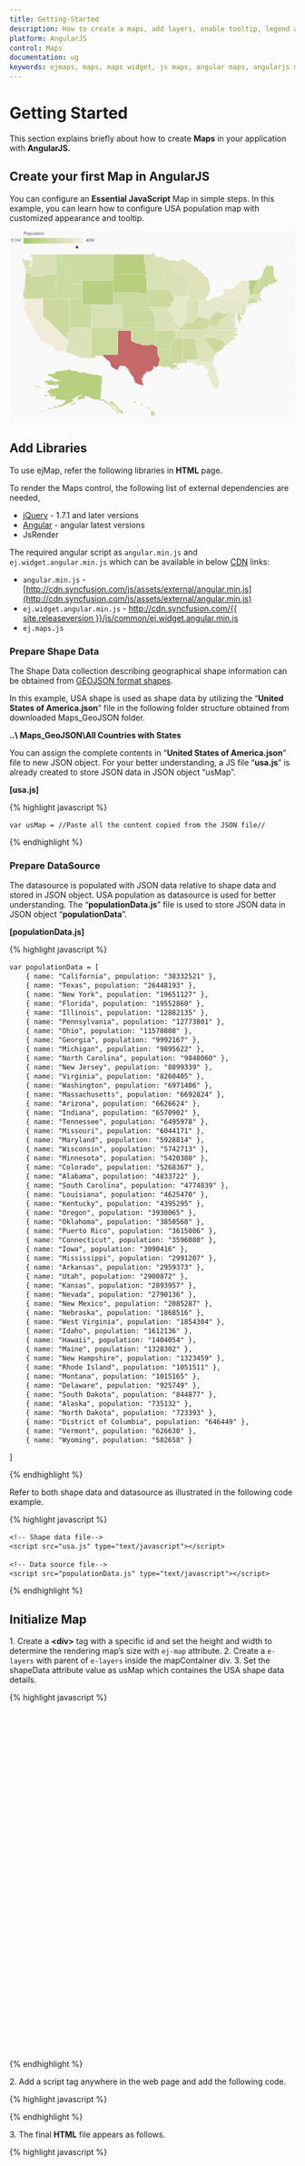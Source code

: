 ```yaml
---
title: Getting-Started
description: How to create a maps, add layers, enable tooltip, legend and other functionalities
platform: AngularJS
control: Maps
documentation: ug
keywords: ejmaps, maps, maps widget, js maps, angular maps, angularjs maps, angular 1.0 maps, angular 1 maps
---
```


# Getting Started

This section explains briefly about how to create **Maps** in your application with **AngularJS.**

## Create your first Map in AngularJS

You can configure an **Essential JavaScript** Map in simple steps. In this example, you can learn how to configure USA population map with customized appearance and tooltip.

![](Getting-Started_images/Getting-Started_img1.png)

## Add Libraries

To use ejMap, refer the following libraries in **HTML** page. 

To render the Maps control, the following list of external dependencies are needed, 

* [jQuery](http://jquery.com) - 1.7.1 and later versions
* [Angular](https://angularjs.org/) - angular latest versions
* JsRender

The required angular script as `angular.min.js` and `ej.widget.angular.min.js` which can be available in below [CDN](/js/cdn) links:

* `angular.min.js` - [http://cdn.syncfusion.com/js/assets/external/angular.min.js](http://cdn.syncfusion.com/js/assets/external/angular.min.js)
* `ej.widget.angular.min.js` - [http://cdn.syncfusion.com/{{ site.releaseversion }}/js/common/ej.widget.angular.min.js](http://cdn.syncfusion.com/14.3.0.49/js/common/ej.widget.angular.min.js)
* `ej.maps.js`


### Prepare Shape Data

The Shape Data collection describing geographical shape information can be obtained from [GEOJSON format shapes](http://www.syncfusion.com/uploads/user/uploads/Maps_GeoJSON.zip). 

In this example, USA shape is used as shape data by utilizing the “**United States of America.json**” file in the following folder structure obtained from downloaded Maps_GeoJSON folder.

**..\ Maps_GeoJSON\All Countries with States**

You can assign the complete contents in “**United States of America.json**” file to new JSON object. For your better understanding, a JS file “**usa.js**” is already created to store JSON data in JSON object “usMap”.

**[usa.js]**

{% highlight javascript %}

    var usMap = //Paste all the content copied from the JSON file//

{% endhighlight %}

### Prepare DataSource

The datasource is populated with JSON data relative to shape data and stored in JSON object. USA population as datasource is used for better understanding. The “**populationData.js**” file is used to store JSON data in JSON object “**populationData**”.

**[populationData.js]**

{% highlight javascript %}

    var populationData = [
        { name: "California", population: "38332521" },
        { name: "Texas", population: "26448193" },
        { name: "New York", population: "19651127" },
        { name: "Florida", population: "19552860" },
        { name: "Illinois", population: "12882135" },
        { name: "Pennsylvania", population: "12773801" },
        { name: "Ohio", population: "11570808" },
        { name: "Georgia", population: "9992167" },
        { name: "Michigan", population: "9895622" },
        { name: "North Carolina", population: "9848060" },
        { name: "New Jersey", population: "8899339" },
        { name: "Virginia", population: "8260405" },
        { name: "Washington", population: "6971406" },
        { name: "Massachusetts", population: "6692824" },
        { name: "Arizona", population: "6626624" },
        { name: "Indiana", population: "6570902" },
        { name: "Tennessee", population: "6495978" },
        { name: "Missouri", population: "6044171" },
        { name: "Maryland", population: "5928814" },
        { name: "Wisconsin", population: "5742713" },
        { name: "Minnesota", population: "5420380" },
        { name: "Colorado", population: "5268367" },
        { name: "Alabama", population: "4833722" },
        { name: "South Carolina", population: "4774839" },
        { name: "Louisiana", population: "4625470" },
        { name: "Kentucky", population: "4395295" },
        { name: "Oregon", population: "3930065" },
        { name: "Oklahoma", population: "3850568" },
        { name: "Puerto Rico", population: "3615086" },
        { name: "Connecticut", population: "3596080" },
        { name: "Iowa", population: "3090416" },
        { name: "Mississippi", population: "2991207" },
        { name: "Arkansas", population: "2959373" },
        { name: "Utah", population: "2900872" },
        { name: "Kansas", population: "2893957" },
        { name: "Nevada", population: "2790136" },
        { name: "New Mexico", population: "2085287" },
        { name: "Nebraska", population: "1868516" },
        { name: "West Virginia", population: "1854304" },
        { name: "Idaho", population: "1612136" },
        { name: "Hawaii", population: "1404054" },
        { name: "Maine", population: "1328302" },
        { name: "New Hampshire", population: "1323459" },
        { name: "Rhode Island", population: "1051511" },
        { name: "Montana", population: "1015165" },
        { name: "Delaware", population: "925749" },
        { name: "South Dakota", population: "844877" },
        { name: "Alaska", population: "735132" },
        { name: "North Dakota", population: "723393" },
        { name: "District of Columbia", population: "646449" },
        { name: "Vermont", population: "626630" },
        { name: "Wyoming", population: "582658" }
]

{% endhighlight %}

Refer to both shape data and datasource as illustrated in the following code example.

{% highlight javascript %}

    <!-- Shape data file-->
    <script src="usa.js" type="text/javascript"></script>
    
    <!-- Data source file-->
    <script src="populationData.js" type="text/javascript"></script>

{% endhighlight %}

## Initialize Map

1\. Create a **&lt;div&gt;** tag with a specific id and set the height and width to determine the rendering map’s size with `ej-map` attribute.
2\. Create a `e-layers` with parent of `e-layers` inside the mapContainer div.
3\. Set the shapeData attribute value as usMap which containes the USA shape data details. 

{% highlight javascript %}
   <body>
        <div id="mapContainer" style="width: 900px; height: 600px;" ej-map>
        <e-layers>
            <e-layer e-shapedata=usmap></e-layer>
        </e-layers>        
        </div>
    </body>


{% endhighlight %}

2\. Add a script tag anywhere in the web page and add the following code. 

{% highlight javascript %}
   <script>
   angular.module('MapsApp', ['ejangular'])
   .controller('MapsCtrl', function ($scope) {
               $scope.usmap = usMap;
            });
    </script>

{% endhighlight %}

3\. The final **HTML** file appears as follows.

{% highlight javascript %}

<!DOCTYPE html>
<html xmlns="http://www.w3.org/1999/xhtml" lang="en" ng-app="MapsApp">
<head>
    <title>Essential Studio for AngularJS: Maps</title>
    <!-- Essential Studio for JavaScript  theme reference -->
    <link href="http://cdn.syncfusion.com/{{ site.releaseversion }}/js/web/flat-azure/ej.web.all.min.css" rel="stylesheet" />
    <!-- Essential Studio for JavaScript  script references -->
    <script src="http://cdn.syncfusion.com/js/assets/external/jquery-3.0.0.min.js"></script>
    <script src="http://cdn.syncfusion.com/js/assets/external/jsrender.min.js"></script>
    <script src="http://cdn.syncfusion.com/js/assets/external/angular.min.js"></script>    
    <script src="http://cdn.syncfusion.com/{{ site.releaseversion }}/js/web/ej.web.all.min.js"></script>
    <script src="http://cdn.syncfusion.com/{{ site.releaseversion }}/js/common/ej.widget.angular.min.js" type="text/javascript"></script>
    <!-- Shape data file-->
    <script src="usa.js" type="text/javascript"></script>    
    <!-- Data source file-->
    <script src="populationData.js" type="text/javascript"></script>
    <!-- Add your custom scripts here -->
</head>
<body ng-controller="MapsCtrl">
    <div id="mapContainer" style="width: 900px; height: 600px;" ej-map>
        <e-layers>
            <e-layer e-shapedata=usmap></e-layer>
        </e-layers>
    </div>
        <script>
            angular.module('MapsApp', ['ejangular'])
            .controller('MapsCtrl', function ($scope) {
                    $scope.usmap = usMap;
                });
        </script>
    </body>
</html>

{% endhighlight %}

The above code renders a map, with default properties and shape input provided through data in layers.

![](Getting-Started_images/Getting-Started_img2.png)

## Data Binding in Map

The following properties in shape layers are used for binding data in **Map** control.

* dataSource
* shapeDataPath
* shapePropertyPath

### DataSource

The `dataSource` property accepts collection values as input. For example, the list of objects can be provided as input.

### Shape Data Path

The `shapeDataPath` property used to refer the data ID in dataSource. For example, "populationData" JSON object contains data ids ‘name’ and ‘population’. The `shapeDataPath` and the `shapePropertyPath` properties are related to each other (refer to `shapePropertyPath` for more details).

### Shape Property Path

The `shapePropertyPath` property is similar to the `shapeDataPath` that refers the column name in the `shapeData` property of shape layers to identify the shape. When the values of the `shapeDataPath` property in the `dataSource` property and the value of `shapePropertyPath` in the shapeData property match, then the associated object from the `dataSource` is bound to the corresponding shape.

The **JSON** object “populationData” is used as dataSource in the following code example.

{% highlight html %}

   <div id="mapContainer" style="width: 900px; height: 600px;" ej-map>
        <e-layers>
            <e-layer e-shapedata=usmap e-datasource=datasource e-shapedatapath="name" 
            e-shapepropertypath="name"></e-layer>
        </e-layers>
    </div>
    <script>
        angular.module('MapsApp', ['ejangular'])
        .controller('MapsCtrl', function ($scope) {
                $scope.usmap = usMap;
                $scope.datasource = populationData;
            });
    </script>


{% endhighlight %}

## Customize Map Appearance 

You can customize the shape’s color by using `fill`, `stroke` and `strokeThickness` properties in `shapeSettings`.

{% highlight html %}
    <div id="mapContainer" style="width: 900px; height: 600px;" ej-map>
        <div e-layers>
            <div e-layer e-shapedata=usmap e-datasource=datasource e-shapedatapath='name' 
            e-shapepropertypath='name' e-enableselection="nenableselection" 
            e-enablemousehover="nenablemousehover" 
            e-shapesettings-strokethickness="nstrokethickness" e-shapesettings-fill="shfill" 
            e-shapesettings-stroke="shstroke" e-shapesettings-highlightstroke="shhighlightStroke" 
            e-shapesettings-highlightcolor="shhighlightColor" 
            e-shapesettings-highlightborderwidth="shhighlightBorderWidth"></div>
        </div>
    </div>
    <script>
        angular.module('MapsApp', ['ejangular'])
        .controller('MapsCtrl', function ($scope) {
                $scope.usmap = usMap;
                $scope.datasource = populationData;
                $scope.nenableselection = false;
                $scope.nenablemousehover = true;
                $scope.nstrokethickness = "0.5";
                $scope.shfill = "#9CBF4E";
                $scope.shstroke = "White";
                $scope.shhighlightStroke= "White";
                $scope.shhighlightColor= "#BC5353";
                $scope.shhighlightBorderWidth= "1";
                
            });
    </script>

{% endhighlight %}



![](Getting-Started_images/Getting-Started_img3.png)

### Customize Map Appearance by Range

The Range color mapping is used to differentiate the shape’s fill based on its underlying value and color ranges. The `from` and `to` properties defines the value ranges and the `gradientColors` property defines the equivalent color ranges respective to their value ranges.

N> The `enableGradient` property value is set to true to apply gradient colors for the maps.



{% highlight html %}

<div id="mapContainer" style="width: 900px; height: 600px;" ej-map>
        <div e-layers>
            <div e-layer
                 e-shapesettings-valuepath="name" e-shapesettings-enablegradient="shenableGradient" 
                 e-shapesettings-colorvaluepath="population">
                <div e-shapesettings-colormappings-rangecolormapping>
                    <e-shaperangecolormap e-from="nfrom1" e-to="nto1" e-gradientcolors="ncolor1">
                    </e-shaperangecolormap>
                    <e-shaperangecolormap e-from="nfrom2" e-to="nto2" e-gradientcolors="ncolor2">
                    </e-shaperangecolormap>
                    <e-shaperangecolormap e-from="nfrom3" e-to="nto3" e-gradientcolors="ncolor3">
                    </e-shaperangecolormap>
                    <e-shaperangecolormap e-from="nfrom4" e-to="nto4" e-gradientcolors="ncolor4">
                    </e-shaperangecolormap>
                </div>
            </div>
        </div>
    </div>
    <script>
        angular.module('MapsApp', ['ejangular'])
        .controller('MapsCtrl', function ($scope) {
                //...
                $scope.shenableGradient = true;
                $scope.nfrom1 = "500000";
                $scope.nto1 = "1000000";
                $scope.ncolor1 =["#9CBF4E", "#B8CE7B"];
                $scope.nfrom2 = "1000001";
                $scope.nto2 = "5000000";
                $scope.ncolor2 = ["#B8CE7B", "#CBD89A"];
                $scope.nfrom3 = "5000001";
                $scope.nto3 = "10000000";
                $scope.ncolor3 = ["#CBD89A", "#DEE2B9"];
                $scope.nfrom4 = "10000001";
                $scope.nto4 = "40000000";
                $scope.ncolor4 = ["#DEE2B9", "#F1ECD8"];
            });
    </script>
    

{% endhighlight %}

The following screenshot illustrates a map with gradient color property enabled.

![](Getting-Started_images/Getting-Started_img4.png)

## Enable Tooltip

The tooltip is displayed only when the `showTooltip` is set to “**True**” in the `layers`. By default, it takes the property of the bound object that is referred in the `valuePath` and displays its content on hovering the corresponding shape. The `tooltipTemplate` property is used for customizing the template for tooltip.	

{% highlight html %}
    <div id="mapContainer" style="width: 900px; height: 600px;" ej-map>
        <div e-layers>
            <div e-layer e-showtooltip="true">
            </div>
        <div>
    </div>    


{% endhighlight %}

The following screenshot illustrates a map control displaying a Tooltip.

![](Getting-Started_images/Getting-Started_img5.png)

## Legend

A Legend can be made visible by setting the `showLegend` property in `legendSettings`. 

### Interactive Legend

The legends can be made interactive with an arrow mark indicating the exact range color in the legend, when the mouse hovers on the corresponding shape. You can enable this option by setting the `mode` property in the `legendSettings` value as "**interactive**". The default value of `mode` property is "**default**" to enable the normal legend.

#### Title

Use the `title` property to provide title for interactive legend.

#### Label

You can use `leftLabel` and `rightLabel` property to provide left and right labels for interactive legend.

{% highlight html %}
<div id="mapContainer" style="width: 900px; height: 600px;" ej-map>
        <div e-layers>
            <div e-layer 
                 e-legendsettings-showlegend="lshowlegend" e-legendsettings-dockonmap="ldockonmap" 
                 e-legendsettings-height="lheight" e-legendsettings-width="lwidth"
                 e-legendsettings-mode="lmode"
                 e-legendsettings-title="ltitle"
                 e-legendsettings-leftlabel=lleftlabel
                 e-legendsettings-rightlabel=lrightlabel>
            </div>
        </div>
</div>
    <script>
        angular.module('MapsApp', ['ejangular'])
        .controller('MapsCtrl', function ($scope) {
                //..
                $scope.lshowLegend=true;
                $scope.ldockOnMap=true;
                $scope.lheight=18;
                $scope.lwidth=190;
                $scope.lmode="interactive";
                $scope.ltitle= "Population";
                $scope.lleftLabel= "0.5M";
                $scope.lrightLabel= "40M";

               
            });

{% endhighlight %}

The following screenshot illustrates a map displaying an interactive legend.

![](Getting-Started_images/Getting-Started_img6.png)